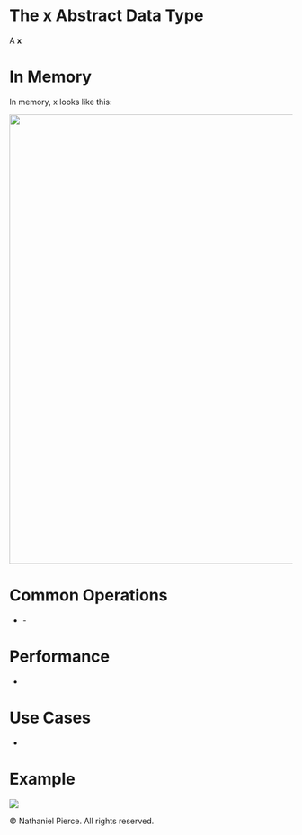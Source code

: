 
<h1>The x Abstract Data Type</h1>

<p>A <strong>x</strong></p>

<h1>In Memory</h1>

<p>In memory, x looks like this:</p>
<img src="" width="800">

<h1>Common Operations</h1>

<ul>
  <li><strong></strong> - 
</ul>

<h1>Performance</h1>

<ul>
  <li><strong></strong>
</ul>

<h1>Use Cases</h1>

<ul>
  <li>
</ul>

<h1>Example</h1>

![](gif/x.gif)

<p>&copy; Nathaniel Pierce. All rights reserved.</p>

